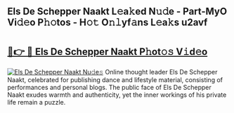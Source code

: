 ## Els De Schepper Naakt L𝚎a𝚔ed N𝚞𝚍e - Part-MyO Vi𝚍𝚎o P𝚑𝚘tos - H𝚘𝚝 O𝚗𝚕yf𝚊ns L𝚎a𝚔s u2avf

# <h2><a href="http://kfe8vp.oniu.top/?m=Els+De+Schepper+Naakt">🔗👉 🔴 Els De Schepper Naakt P𝚑ot𝚘𝚜 V𝚒d𝚎o</a></h2>

[![Els De Schepper Naakt Nu𝚍e𝚜](https://i.imgur.com/0qMVB7G.gif)](http://kfe8vp.oniu.top/?m=Els+De+Schepper+Naakt)
Online thought leader Els De Schepper Naakt, celebrated for publishing dance and lifestyle material, consisting of performances and personal blogs. The public face of Els De Schepper Naakt exudes warmth and authenticity, yet the inner workings of his private life remain a puzzle.  
